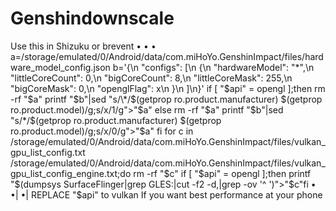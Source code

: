 # Genshindownscale
Use this in Shizuku or brevent
•
•
•
a=/storage/emulated/0/Android/data/com.miHoYo.GenshinImpact/files/hardware_model_config.json
b='{\n    "configs": [\n        {\n            "hardwareModel": "*",\n            "littleCoreCount": 0,\n            "bigCoreCount": 8,\n            "littleCoreMask": 255,\n            "bigCoreMask": 0,\n            "openglFlag": x\n        }\n    ]\n}'
if [ "$api" = opengl ];then
  rm -rf "$a"
  printf "$b"|sed "s/\*/$(getprop ro.product.manufacturer) $(getprop ro.product.model)/g;s/x/1/g">"$a"
else
  rm -rf "$a"
  printf "$b"|sed "s/\*/$(getprop ro.product.manufacturer) $(getprop ro.product.model)/g;s/x/0/g">"$a"
fi
for c in /storage/emulated/0/Android/data/com.miHoYo.GenshinImpact/files/vulkan_gpu_list_config.txt /storage/emulated/0/Android/data/com.miHoYo.GenshinImpact/files/vulkan_gpu_list_config_engine.txt;do
  rm -rf "$c"
  if [ "$api" = opengl ];then
    printf "$(dumpsys SurfaceFlinger|grep GLES:|cut -f2 -d,|grep -ov '^ ')">"$c"fi
  •
  •|
  •|
  REPLACE "$api" to vulkan If you want best performance at your phone
